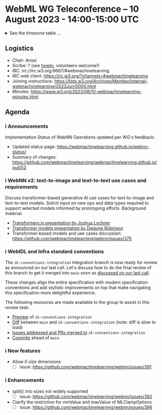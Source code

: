# WebML WG Teleconference – 10 August 2023 - 14:00-15:00 UTC

<details><summary>See the timezone table ...</summary>
<table>
<tr><td> San Francisco (U.S.A. - California) <td> Thu, 10 August 2022 <td> 07:00 <td> UTC-7 hours
<tr><td> Boston (U.S.A. - Massachusetts) <td> Thu, 10 August 2022 <td> 10:00 <td> UTC-4 hours
<tr><td> London (United Kingdom - England) <td> Thu, 10 August 2022 <td> 15:00 <td> UTC+1 hours
<tr><td> Berlin (Germany) <td> Thu, 10 August 2022 <td> 16:00 <td> UTC+2 hours
<tr><td> Helsinki (Finland) <td> Thu, 10 August 2022 <td> 17:00 <td> UTC+3 hours
<tr><td> Shanghai (China) <td> Thu, 10 August 2022 <td> 22:00 <td> UTC+8 hours
<tr><td> Tokyo (Japan) <td> Thu, 10 August 2022 <td> 23:00 <td> UTC+9 hours
<tr><td> Corresponding UTC (GMT) <td> Thu, 10 August 2022 <td colspan=2> 14:00 UTC
</table>

Other locations: https://www.timeanddate.com/worldclock/fixedtime.html?iso=20230810T14
</details>

## Logistics

* Chair: Anssi
* Scribe: ? (see [howto](https://github.com/webmachinelearning/meetings/blob/main/scribe-howto.md), volunteers welcome!)
* IRC: irc://irc.w3.org:6667/#webmachinelearning
* IRC web client: https://irc.w3.org/?channels=#webmachinelearning
* Joining instructions: https://lists.w3.org/Archives/Member/internal-webmachinelearning/2023Jun/0000.html
* Minutes: https://www.w3.org/2023/08/10-webmachinelearning-minutes.html

## Agenda

### ℹ️ Announcements

Implementation Status of WebNN Operations updated per WG's feedback:

- Updated status page: https://webmachinelearning.github.io/webnn-status/
- Summary of changes: https://github.com/webmachinelearning/webmachinelearning.github.io/pull/52
 
### ℹ️ WebNN v2: text-to-image and text-to-text use cases and requirements

Discuss transformer-based generative AI use cases for text-to-image and text-to-text models. Solicit input on new ops and data types required to support selected models informed by prototyping efforts. Background material:

- [Transformers.js presentation by Joshua Lochner](https://lists.w3.org/Archives/Public/www-archive/2023Jun/att-0000/Transformers_js.pdf)
- [Transformer models presentation by Dwayne Robinson](https://lists.w3.org/Archives/Public/www-archive/2023Jun/att-0005/2023-06-29_WebNN_and_Transformers_Progress_W3C.pdf)
- Transformer-based models and use cases discussion: https://github.com/webmachinelearning/webnn/issues/375
 
### ℹ️ WebIDL and Infra standard conventions

The `zk-conventions-integration` integration branch is now ready for review as announced on our last call. Let's discuss how to do the final review of this branch to get it merged into `main` soon as [discussed on our last call](https://www.w3.org/2023/06/29-webmachinelearning-minutes.html#t03).

These changes align the entire specification with modern specification conventions and add stylistic improvements on top that make navigating this specification more delightful experience.

The following resources are made available to the group to assist in this review task:

- [Preview](https://zolkis.github.io/webnn/) of `zk-conventions-integration`
- [Diff](https://services.w3.org/htmldiff?doc1=https%3A%2F%2Fwebmachinelearning.github.io%2Fwebnn%2F&doc2=https%3A%2F%2Fzolkis.github.io%2Fwebnn%2F) between `main` and `zk-conventions-integration` (note: diff is slow to load)
- [Issues addressed and PRs merged to](https://github.com/webmachinelearning/webnn/issues/210#issuecomment-1326361748) `zk-conventions-integration`
- [Commits](https://github.com/webmachinelearning/webnn/compare/main...zk-conventions-integration) ahead of `main`

### ℹ️ New features

- Allow 0 size dimensions
  - [ ] issue: https://github.com/webmachinelearning/webnn/issues/391
 
 ### ℹ️ Enhancements
 
- split() into sizes not widely supported
  - [ ] issue: https://github.com/webmachinelearning/webnn/issues/392
- Clarify the restriction for minValue and maxValue of MLClampOptions
  - [ ] issue: https://github.com/webmachinelearning/webnn/issues/396
